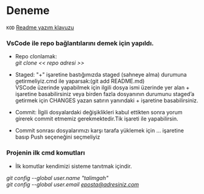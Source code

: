 # Deneme
 `KOD`
[Readme yazım klavuzu](https://help.github.com/en/articles/basic-writing-and-formatting-syntax)

### VsCode ile repo bağlantılarını demek için yapıldı.

- Repo clonlamak: <br/>
 *git clone << repo adresi >>*

- Staged: "+" işaretine bastığımızda staged (sahneye alma) durumuna getirmeliyiz.cmd ile yaparsak:(git add README.md)<br/>
VSCode üzerinde yapabilmek için ilgili dosya ismi üzerinde yer alan + işaretine basabilirsiniz veya birden fazla dosyanının durumunu staged’a getirmek için CHANGES yazan satırın yanındaki + işaretine basabilirsiniz.

- Commit: İlgili dosyalardaki değişiklikleri kabul ettikten sonra yorum girerek commit etmemiz gerekmektedir.Tik işareti ile yapabilirsin.

- Commit sonrası dosyalarımızı karşı tarafa yüklemek için ... işaretine basıp Push seçeneğini seçmeliyiz


### Projenin ilk cmd komutları
- İlk komutlar kendimizi sisteme tanıtmak içindir.<br/>

*git config --global user.name "talimgah" <br/>*
*git config --global user.email eposta@adresiniz.com*
  

 

  
  
